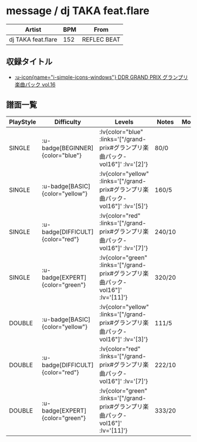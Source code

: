 # message / dj TAKA feat.flare

|Artist|BPM|From|
|------|---|----|
|dj TAKA feat.flare|152|REFLEC BEAT|

## 収録タイトル

- [ :u-icon{name="i-simple-icons-windows"} DDR GRAND PRIX グランプリ楽曲パック vol.16](/grand-prix#グランプリ楽曲パック-vol16)

## 譜面一覧

|PlayStyle|Difficulty|Levels|Notes|Movie|
|---------|----------|------|-----|-----|
|SINGLE| :u-badge[BEGINNER]{color="blue"} | :lv{color="blue" :links='["/grand-prix#グランプリ楽曲パック-vol16"]' :lv='[2]'} |80/0||
|SINGLE| :u-badge[BASIC]{color="yellow"} | :lv{color="yellow" :links='["/grand-prix#グランプリ楽曲パック-vol16"]' :lv='[5]'} |160/5||
|SINGLE| :u-badge[DIFFICULT]{color="red"} | :lv{color="red" :links='["/grand-prix#グランプリ楽曲パック-vol16"]' :lv='[7]'} |240/10||
|SINGLE| :u-badge[EXPERT]{color="green"} | :lv{color="green" :links='["/grand-prix#グランプリ楽曲パック-vol16"]' :lv='[11]'} |320/20||
|DOUBLE| :u-badge[BASIC]{color="yellow"} | :lv{color="yellow" :links='["/grand-prix#グランプリ楽曲パック-vol16"]' :lv='[3]'} |111/5||
|DOUBLE| :u-badge[DIFFICULT]{color="red"} | :lv{color="red" :links='["/grand-prix#グランプリ楽曲パック-vol16"]' :lv='[7]'} |222/10||
|DOUBLE| :u-badge[EXPERT]{color="green"} | :lv{color="green" :links='["/grand-prix#グランプリ楽曲パック-vol16"]' :lv='[11]'} |333/20||
